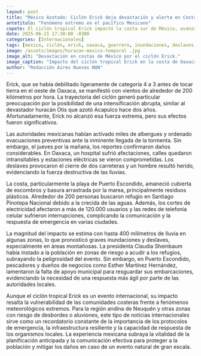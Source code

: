 ```yaml
---
layout: post
title: "México Azotado: Ciclón Erick deja devastación y alerta en Costas del Pacífico"
antetitulo: "Fenómeno extremo en el pacífico Mexicano"
copete: El ciclón tropical Erick impactó la costa sur de México, avanzando hacia Acapulco tras tocar tierra como huracán categoría 3 en Oaxaca. El fenómeno meteorológico dejó un rastro de inundaciones, deslaves y graves daños en infraestructuras y viviendas, activando la alerta máxima y la evacuación de miles de personas en estados como Oaxaca y Guerrero.
date: 2025-06-21 17:30:00 -0300
categories: [Internacionales]
tags: [mexico, ciclón, erick, oaxaca, guerrero, inundaciones, deslaves, clima extremo]
image: /assets/images/huracan-mexico-temporal .jpg
image_alt: "Devastación en costas de México por el ciclón Erick."
image_caption: "Impacto del ciclón tropical Erick en la costa de Oaxaca, México."
author: "Redacción Aires Nuevos NQN"
---
```


Erick, que se había debilitado ligeramente de categoría 4 a 3 antes de tocar tierra en el oeste de Oaxaca, se manifestó con vientos de alrededor de 200 kilómetros por hora. La trayectoria del ciclón generó particular preocupación por la posibilidad de una intensificación abrupta, similar al devastador huracán Otis que azotó Acapulco hace dos años. Afortunadamente, Erick no alcanzó esa fuerza extrema, pero sus efectos fueron significativos.

Las autoridades mexicanas habían activado miles de albergues y ordenado evacuaciones preventivas ante la inminente llegada de la tormenta. Sin embargo, el jueves por la mañana, los reportes confirmaron daños considerables. En Oaxaca, un hospital sufrió afectaciones, calles quedaron intransitables y estaciones eléctricas se vieron comprometidas. Los deslaves provocaron el cierre de dos carreteras y un hombre resultó herido, evidenciando la fuerza destructiva de las lluvias.

La costa, particularmente la playa de Puerto Escondido, amaneció cubierta de escombros y basura arrastrada por la marea, principalmente residuos plásticos. Alrededor de 200 personas buscaron refugio en Santiago Pinotepa Nacional debido a la crecida de las aguas. Además, los cortes de electricidad afectaron a más de 120.000 usuarios y las redes de telefonía celular sufrieron interrupciones, complicando la comunicación y la respuesta de emergencia en varias ciudades.

La magnitud del impacto se estima con hasta 400 milímetros de lluvia en algunas zonas, lo que pronosticó graves inundaciones y deslaves, especialmente en áreas montañosas. La presidenta Claudia Sheinbaum había instado a la población en zonas de riesgo a acudir a los refugios, subrayando la peligrosidad del evento. Sin embargo, en Puerto Escondido, pescadores y dueños de negocios como Esther Martínez Hernández, lamentaron la falta de apoyo municipal para resguardar sus embarcaciones, evidenciando la necesidad de una respuesta más ágil por parte de las autoridades locales.

Aunque el ciclón tropical Erick es un evento internacional, su impacto resalta la vulnerabilidad de las comunidades costeras frente a fenómenos meteorológicos extremos. Para la región andina de Neuquén y otras zonas con riesgo de desbordes o aluviones, este tipo de noticias internacionales sirve como un recordatorio constante de la importancia de los protocolos de emergencia, la infraestructura resiliente y la capacidad de respuesta de los organismos locales. La experiencia mexicana subraya la vitalidad de la planificación anticipada y la comunicación efectiva para proteger a la población y mitigar los daños en caso de un evento natural de gran escala.